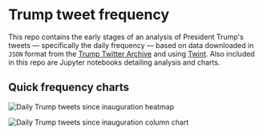 # Trump tweet frequency

This repo contains the early stages of an analysis of President Trump's tweets — specifically the daily frequency — based on data downloaded in `JSON` format from the [Trump Twitter Archive](http://www.trumptwitterarchive.com/archive) and using [Twint](https://github.com/twintproject/twint). Also included in this repo are Jupyter notebooks detailing analysis and charts.

## Quick frequency charts

![Daily Trump tweets since inauguration heatmap](https://raw.githubusercontent.com/stiles/notebooks/master/trump-tweet-frequency/trump_freq_prez.png)

![Daily Trump tweets since inauguration column chart](https://raw.githubusercontent.com/stiles/notebooks/master/trump-tweet-frequency/trump_freq_prez_bar.png)
